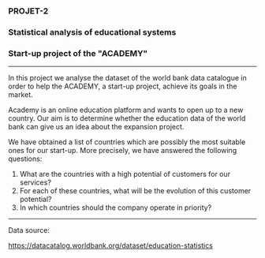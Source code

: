 ### PROJET-2 
### Statistical analysis of educational systems
### Start-up project of the "ACADEMY"
---

In this project we analyse the dataset of the world bank data catalogue in order to help the ACADEMY, a start-up project, achieve its goals in the market.

Academy is an online education platform and wants to open up to a new country. Our aim is to determine whether the education data of the world bank can give us an idea about the expansion project.

We have obtained a list of countries which are possibly the most suitable ones for our start-up. More precisely, we have answered the following questions:

1. What are the countries with a high potential of customers for our services?
2. For each of these countries, what will be the evolution of this customer potential?
3. In which countries should the company operate in priority?
---
Data source:

https://datacatalog.worldbank.org/dataset/education-statistics

